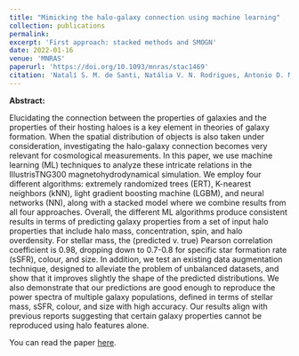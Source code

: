 ```yaml
---
title: "Mimicking the halo-galaxy connection using machine learning"
collection: publications
permalink: 
excerpt: 'First approach: stacked methods and SMOGN'
date: 2022-01-16
venue: 'MNRAS'
paperurl: 'https://doi.org/10.1093/mnras/stac1469'
citation: 'Natalí S. M. de Santi, Natália V. N. Rodrigues, Antonio D. Montero-Dorta, L. Raul Abramo, Beatriz Tucci, M. Celeste Artale, Mimicking the halo–galaxy connection using machine learning, Monthly Notices of the Royal Astronomical Society, Volume 514, Issue 2, August 2022, Pages 2463–2478, https://doi.org/10.1093/mnras/stac1469'
---
```


**Abstract:**

Elucidating the connection between the properties of galaxies and the properties of their hosting haloes is a key element in theories of galaxy formation. When the spatial distribution of objects is also taken under consideration, investigating the halo-galaxy connection becomes very relevant for cosmological measurements. In this paper, we use machine learning (ML) techniques to analyze these intricate relations in the IllustrisTNG300 magnetohydrodynamical simulation. We employ four different algorithms: extremely randomized trees (ERT), K-nearest neighbors (kNN), light gradient boosting machine (LGBM), and neural networks (NN), along with a stacked model where we combine results from all four approaches. Overall, the different ML algorithms produce consistent results in terms of predicting galaxy properties from a set of input halo properties that include halo mass, concentration, spin, and halo overdensity. For stellar mass, the (predicted v. true) Pearson correlation coefficient is 0.98, dropping down to 0.7-0.8 for specific star formation rate (sSFR), colour, and size. In addition, we test an existing data augmentation technique, designed to alleviate the problem of unbalanced datasets, and show that it improves slightly the shape of the predicted distributions. We also demonstrate that our predictions are good enough to reproduce the power spectra of multiple galaxy populations, defined in terms of stellar mass, sSFR, colour, and size with high accuracy. Our results align with previous reports suggesting that certain galaxy properties cannot be reproduced using halo features alone.

You can read the paper [here](https://arxiv.org/abs/2201.06054).
